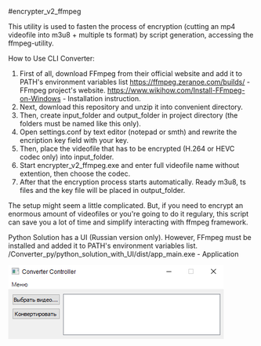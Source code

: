 #encrypter_v2_ffmpeg

This utility is used to fasten the process of encryption (cutting an mp4 videofile into m3u8 + multiple ts format)
by script generation, accessing the ffmpeg-utility. 

How to Use CLI Converter:
1. First of all, download FFmpeg from their official website and add it to PATH's environment variables list
https://ffmpeg.zeranoe.com/builds/ - FFmpeg project's website.
https://www.wikihow.com/Install-FFmpeg-on-Windows - Installation instruction.
2. Next, download this repository and unzip it into convenient directory. 
3. Then, create input_folder and output_folder in project directory (the folders must be named like this only).
4. Open settings.conf by text editor (notepad or smth) and rewrite the encription key field with your key.
5. Then, place the videofile that has to be encrypted (H.264 or HEVC codec only) into input_folder. 
6. Start encrypter_v2_ffmpeg.exe and enter full videofile name without extention, 
then choose the codec.
7. After that the encryption process starts automatically. Ready m3u8, ts files and the key file will be placed in output_folder.

The setup might seem a little complicated. But, if you need to encrypt an enormous amount of videofiles or you're going to do it regulary, this script can save you a lot of time and simplify interacting with ffmpeg framework. 

Python Solution has a UI (Russian version only). However, FFmpeg must be installed and added it to PATH's environment variables list. 
/Converter_py/python_solution_with_UI/dist/app_main.exe - Application     

![Image](image_2020-09-17_00-02-52.png)
